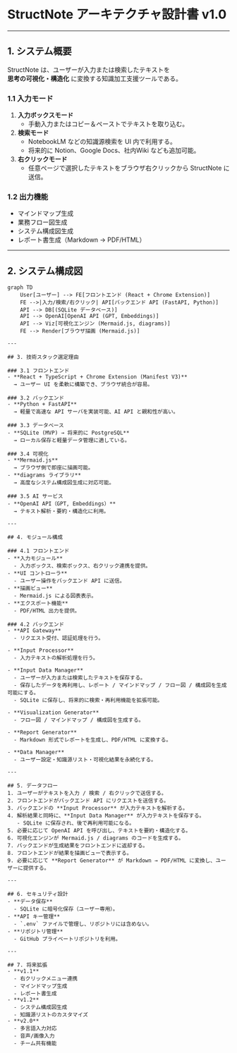 # StructNote アーキテクチャ設計書 v1.0

---

## 1. システム概要
StructNote は、ユーザーが入力または検索したテキストを  
**思考の可視化・構造化** に変換する知識加工支援ツールである。  

### 1.1 入力モード
1. **入力ボックスモード**  
   - 手動入力またはコピー＆ペーストでテキストを取り込む。  
2. **検索モード**  
   - NotebookLM などの知識源検索を UI 内で利用する。  
   - 将来的に Notion、Google Docs、社内Wiki なども追加可能。  
3. **右クリックモード**  
   - 任意ページで選択したテキストをブラウザ右クリックから StructNote に送信。  

### 1.2 出力機能
- マインドマップ生成  
- 業務フロー図生成  
- システム構成図生成  
- レポート書生成（Markdown → PDF/HTML）

---

## 2. システム構成図
```mermaid
graph TD
    User[ユーザー] --> FE[フロントエンド (React + Chrome Extension)]
    FE -->|入力/検索/右クリック| API[バックエンド API (FastAPI, Python)]
    API --> DB[(SQLite データベース)]
    API --> OpenAI[OpenAI API (GPT, Embeddings)]
    API --> Viz[可視化エンジン (Mermaid.js, diagrams)]
    FE --> Render[ブラウザ描画 (Mermaid.js)]

---

## 3. 技術スタック選定理由

### 3.1 フロントエンド
- **React + TypeScript + Chrome Extension (Manifest V3)**  
  → ユーザー UI を柔軟に構築でき、ブラウザ統合が容易。  

### 3.2 バックエンド
- **Python + FastAPI**  
  → 軽量で高速な API サーバを実装可能、AI API と親和性が高い。  

### 3.3 データベース
- **SQLite (MVP) → 将来的に PostgreSQL**  
  → ローカル保存と軽量データ管理に適している。  

### 3.4 可視化
- **Mermaid.js**  
  → ブラウザ側で即座に描画可能。  
- **diagrams ライブラリ**  
  → 高度なシステム構成図生成に対応可能。  

### 3.5 AI サービス
- **OpenAI API（GPT, Embeddings）**  
  → テキスト解析・要約・構造化に利用。  

---

## 4. モジュール構成

### 4.1 フロントエンド
- **入力モジュール**  
  - 入力ボックス、検索ボックス、右クリック連携を提供。  
- **UI コントローラ**  
  - ユーザー操作をバックエンド API に送信。  
- **描画ビュー**  
  - Mermaid.js による図表表示。  
- **エクスポート機能**  
  - PDF/HTML 出力を提供。  

### 4.2 バックエンド
- **API Gateway**  
  - リクエスト受付、認証処理を行う。  

- **Input Processor**  
  - 入力テキストの解析処理を行う。  

- **Input Data Manager**  
  - ユーザーが入力または検索したテキストを保存する。  
  - 保存したデータを再利用し、レポート / マインドマップ / フロー図 / 構成図を生成可能にする。  
  - SQLite に保存し、将来的に検索・再利用機能を拡張可能。  

- **Visualization Generator**  
  - フロー図 / マインドマップ / 構成図を生成する。  

- **Report Generator**  
  - Markdown 形式でレポートを生成し、PDF/HTML に変換する。  

- **Data Manager**  
  - ユーザー設定・知識源リスト・可視化結果を永続化する。  

---

## 5. データフロー
1. ユーザーがテキストを入力 / 検索 / 右クリックで送信する。  
2. フロントエンドがバックエンド API にリクエストを送信する。  
3. バックエンドの **Input Processor** が入力テキストを解析する。  
4. 解析結果と同時に、**Input Data Manager** が入力テキストを保存する。  
   - SQLite に保存され、後で再利用可能になる。  
5. 必要に応じて OpenAI API を呼び出し、テキストを要約・構造化する。  
6. 可視化エンジンが Mermaid.js / diagrams のコードを生成する。  
7. バックエンドが生成結果をフロントエンドに返却する。  
8. フロントエンドが結果を描画ビューで表示する。  
9. 必要に応じて **Report Generator** が Markdown → PDF/HTML に変換し、ユーザーに提供する。 

---

## 6. セキュリティ設計
- **データ保存**  
  - SQLite に暗号化保存（ユーザー専用）。  
- **API キー管理**  
  - `.env` ファイルで管理し、リポジトリには含めない。  
- **リポジトリ管理**  
  - GitHub プライベートリポジトリを利用。  

---

## 7. 将来拡張
- **v1.1**  
  - 右クリックメニュー連携  
  - マインドマップ生成  
  - レポート書生成  
- **v1.2**  
  - システム構成図生成  
  - 知識源リストのカスタマイズ  
- **v2.0**  
  - 多言語入力対応  
  - 音声/画像入力  
  - チーム共有機能  

